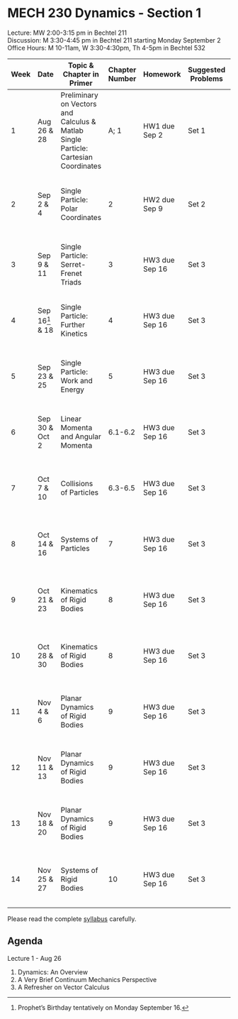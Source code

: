 # MECH 230 Dynamics - Section 1


Lecture: MW 2:00-3:15 pm in Bechtel 211\
Discussion: M 3:30-4:45 pm in Bechtel 211 starting Monday September 2\
Office Hours: M 10-11am, W 3:30-4:30pm, Th 4-5pm in Bechtel 532

| Week | Date | Topic & Chapter in Primer | Chapter Number | Homework | Suggested Problems | Relevant Equations |
| ---- | ------- |-------------------------- | ------- |-------- | ------- | ------ |
| 1 | Aug 26 & 28 | Preliminary on Vectors and Calculus & Matlab<br>Single Particle: Cartesian Coordinates | A; 1 | HW1 due Sep 2 | Set 1 | ${\bf F} = m{\bf a}$<br>$\{{\bf E}_x,{\bf E}_y,{\bf E}_z\}$ |
| 2 | Sep 2 & 4 | Single Particle: Polar Coordinates | 2 | HW2 due Sep 9 | Set 2 | ${\bf F} = m{\bf a}$<br>$\{{\bf e}_r,{\bf e}_\theta,{\bf e}_z\}$ |
| 3 | Sep 9 & 11 | Single Particle: Serret-Frenet Triads | 3 | HW3 due Sep 16 | Set 3 | ${\bf F} = m{\bf a}$<br>$\{{\bf e}_t,{\bf e}_n,{\bf e}_b\}$ |
| 4 | Sep 16[^1] & 18 | Single Particle: Further Kinetics | 4 | HW3 due Sep 16 | Set 3 | ${\bf F} = m{\bf a}$<br>$\{{\bf e}_t,{\bf e}_n,{\bf e}_b\}$ |
| 5 | Sep 23 & 25 | Single Particle: Work and Energy | 5 | HW3 due Sep 16 | Set 3 | ${\bf F} = m{\bf a}$<br>$\{{\bf e}_t,{\bf e}_n,{\bf e}_b\}$ |
| 6 | Sep 30 & Oct 2 | Linear Momenta and Angular Momenta | 6.1-6.2 | HW3 due Sep 16 | Set 3 | ${\bf F} = m{\bf a}$<br>$\{{\bf e}_t,{\bf e}_n,{\bf e}_b\}$ |
| 7 | Oct 7 & 10 | Collisions of Particles | 6.3-6.5 | HW3 due Sep 16 | Set 3 | ${\bf F} = m{\bf a}$<br>$\{{\bf e}_t,{\bf e}_n,{\bf e}_b\}$ |
| 8 | Oct 14 & 16 | Systems of Particles | 7 | HW3 due Sep 16 | Set 3 | ${\bf F} = m{\bf a}$<br>$\{{\bf e}_t,{\bf e}_n,{\bf e}_b\}$ |
| 9 | Oct 21 & 23 | Kinematics of Rigid Bodies | 8 | HW3 due Sep 16 | Set 3 | ${\bf F} = m{\bf a}$<br>$\{{\bf e}_t,{\bf e}_n,{\bf e}_b\}$ |
| 10 | Oct 28 & 30 | Kinematics of Rigid Bodies | 8 | HW3 due Sep 16 | Set 3 | ${\bf F} = m{\bf a}$<br>$\{{\bf e}_t,{\bf e}_n,{\bf e}_b\}$ |
| 11 | Nov 4 & 6 | Planar Dynamics of Rigid Bodies | 9 | HW3 due Sep 16 | Set 3 | ${\bf F} = m{\bf a}$<br>$\{{\bf e}_t,{\bf e}_n,{\bf e}_b\}$ |
| 12 | Nov 11 & 13 | Planar Dynamics of Rigid Bodies | 9 | HW3 due Sep 16 | Set 3 | ${\bf F} = m{\bf a}$<br>$\{{\bf e}_t,{\bf e}_n,{\bf e}_b\}$ |
| 13 | Nov 18 & 20 | Planar Dynamics of Rigid Bodies | 9 | HW3 due Sep 16 | Set 3 | ${\bf F} = m{\bf a}$<br>$\{{\bf e}_t,{\bf e}_n,{\bf e}_b\}$ |
| 14 | Nov 25 & 27 | Systems of Rigid Bodies | 10 | HW3 due Sep 16 | Set 3 | ${\bf F} = m{\bf a}$<br>$\{{\bf e}_t,{\bf e}_n,{\bf e}_b\}$ |

[^1]: Prophet’s Birthday tentatively on Monday September 16. 

Please read the complete [syllabus]() carefully.

## Agenda

Lecture 1 - Aug 26
1. Dynamics: An Overview
2. A Very Brief Continuum Mechanics Perspective
3. A Refresher on Vector Calculus
